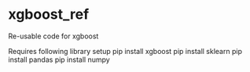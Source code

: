 # xgboost_ref
Re-usable code for xgboost


Requires following library setup
pip install xgboost
pip install sklearn
pip install pandas
pip install numpy
